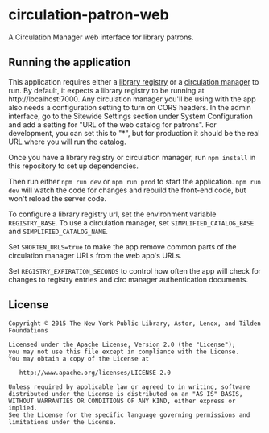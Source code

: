 # circulation-patron-web
A Circulation Manager web interface for library patrons.

## Running the application
This application requires either a [library registry](https://github.com/NYPL-Simplified/library_registry) or a [circulation manager](https://github.com/NYPL-Simplified/circulation) to run. By default, it expects a library registry to be running at http://localhost:7000.
Any circulation manager you'll be using with the app also needs a configuration setting to turn on CORS headers. In the admin interface, go to the Sitewide Settings section under System Configuration and add a setting for "URL of the web catalog for patrons". For development, you can set this to "*", but for production it should be the real URL where you will run the catalog.

Once you have a library registry or circulation manager, run `npm install` in this repository to set up dependencies.

Then run either `npm run dev` or `npm run prod` to start the application. `npm run dev` will watch the code for changes and rebuild the front-end code, but won't reload the server code.

To configure a library registry url, set the environment variable `REGISTRY_BASE`. To use a circulation manager, set `SIMPLIFIED_CATALOG_BASE` and `SIMPLIFIED_CATALOG_NAME`.

Set `SHORTEN_URLS=true` to make the app remove common parts of the circulation manager URLs from the web app's URLs.

Set `REGISTRY_EXPIRATION_SECONDS` to control how often the app will check for changes to registry entries and circ manager authentication documents.



## License

```
Copyright © 2015 The New York Public Library, Astor, Lenox, and Tilden Foundations

Licensed under the Apache License, Version 2.0 (the "License");
you may not use this file except in compliance with the License.
You may obtain a copy of the License at

   http://www.apache.org/licenses/LICENSE-2.0

Unless required by applicable law or agreed to in writing, software
distributed under the License is distributed on an "AS IS" BASIS,
WITHOUT WARRANTIES OR CONDITIONS OF ANY KIND, either express or implied.
See the License for the specific language governing permissions and
limitations under the License.
```
